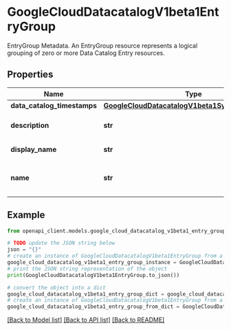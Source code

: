 # GoogleCloudDatacatalogV1beta1EntryGroup

EntryGroup Metadata. An EntryGroup resource represents a logical grouping of zero or more Data Catalog Entry resources.

## Properties

Name | Type | Description | Notes
------------ | ------------- | ------------- | -------------
**data_catalog_timestamps** | [**GoogleCloudDatacatalogV1beta1SystemTimestamps**](GoogleCloudDatacatalogV1beta1SystemTimestamps.md) |  | [optional] 
**description** | **str** | Entry group description, which can consist of several sentences or paragraphs that describe entry group contents. Default value is an empty string. | [optional] 
**display_name** | **str** | A short name to identify the entry group, for example, \&quot;analytics data - jan 2011\&quot;. Default value is an empty string. | [optional] 
**name** | **str** | The resource name of the entry group in URL format. Example: * projects/{project_id}/locations/{location}/entryGroups/{entry_group_id} Note that this EntryGroup and its child resources may not actually be stored in the location in this name. | [optional] 

## Example

```python
from openapi_client.models.google_cloud_datacatalog_v1beta1_entry_group import GoogleCloudDatacatalogV1beta1EntryGroup

# TODO update the JSON string below
json = "{}"
# create an instance of GoogleCloudDatacatalogV1beta1EntryGroup from a JSON string
google_cloud_datacatalog_v1beta1_entry_group_instance = GoogleCloudDatacatalogV1beta1EntryGroup.from_json(json)
# print the JSON string representation of the object
print(GoogleCloudDatacatalogV1beta1EntryGroup.to_json())

# convert the object into a dict
google_cloud_datacatalog_v1beta1_entry_group_dict = google_cloud_datacatalog_v1beta1_entry_group_instance.to_dict()
# create an instance of GoogleCloudDatacatalogV1beta1EntryGroup from a dict
google_cloud_datacatalog_v1beta1_entry_group_from_dict = GoogleCloudDatacatalogV1beta1EntryGroup.from_dict(google_cloud_datacatalog_v1beta1_entry_group_dict)
```
[[Back to Model list]](../README.md#documentation-for-models) [[Back to API list]](../README.md#documentation-for-api-endpoints) [[Back to README]](../README.md)


